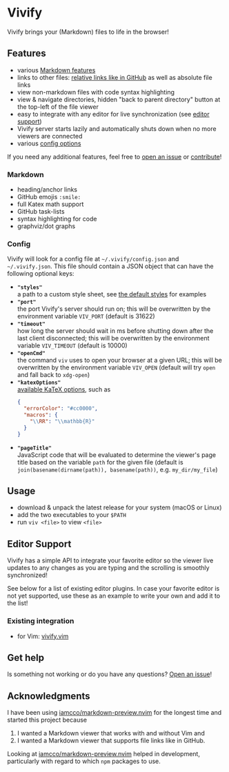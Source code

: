 # Vivify

Vivify brings your (Markdown) files to life in the browser!

## Features

- various [Markdown features](#markdown)
- links to other files: [relative links like in
  GitHub](https://docs.github.com/en/get-started/writing-on-github/getting-started-with-writing-and-formatting-on-github/basic-writing-and-formatting-syntax#relative-links)
  as well as absolute file links
- view non-markdown files with code syntax highlighting
- view & navigate directories, hidden "back to parent directory" button at the
  top-left of the file viewer
- easy to integrate with any editor for live synchronization (see [editor
  support](#editor-support))
- Vivify server starts lazily and automatically shuts down when no more viewers
  are connected
- various [config options](#config)
  
If you need any additional features, feel free to [open an
issue](https://github.com/jannis-baum/vivify/issues/new/choose) or
[contribute](CONTRIBUTING.md)!

### Markdown

- heading/anchor links
- GitHub emojis `:smile:`
- full Katex math support
- GitHub task-lists
- syntax highlighting for code
- graphviz/dot graphs

### Config

Vivify will look for a config file at `~/.vivify/config.json` and
`~/.vivify.json`. This file should contain a JSON object that can have the
following optional keys:

- **`"styles"`**\
  a path to a custom style sheet, see [the default
  styles](./static/) for examples
- **`"port"`**\
  the port Vivify's server should run on; this will be overwritten by
  the environment variable `VIV_PORT` (default is 31622)
- **`"timeout"`**\
  how long the server should wait in ms before shutting down after
  the last client disconnected; this will be overwritten by the environment
  variable `VIV_TIMEOUT` (default is 10000)
- **`"openCmd"`**\
  the command `viv` uses to open your browser at a given URL; this
  will be overwritten by the environment variable `VIV_OPEN` (default will try
  `open` and fall back to `xdg-open`)
- **`"katexOptions"`**\
  [available KaTeX options](https://katex.org/docs/options.html), such as
  ```json
  {
    "errorColor": "#cc0000",
    "macros": {
      "\\RR": "\\mathbb{R}"
    }
  }
  ```
- **`"pageTitle"`**\
  JavaScript code that will be evaluated to determine the
  viewer's page title based on the variable `path` for the given file (default
  is `join(basename(dirname(path)), basename(path))`, e.g. `my_dir/my_file`)

## Usage

- download & unpack the latest release for your system (macOS or Linux)
- add the two executables to your `$PATH`
- run `viv <file>` to view `<file>`

## Editor Support

Vivify has a simple API to integrate your favorite editor so the viewer live
updates to any changes as you are typing and the scrolling is smoothly
synchronized!

See below for a list of existing editor plugins. In case your favorite editor is
not yet supported, use these as an example to write your own and add it to the
list!

### Existing integration

- for Vim: [vivify.vim](https://github.com/jannis-baum/vivify.vim)

## Get help

Is something not working or do you have any questions? [Open an
issue](https://github.com/jannis-baum/vivify/issues/new/choose)!

## Acknowledgments

I have been using
[iamcco/markdown-preview.nvim](https://github.com/iamcco/markdown-preview.nvim)
for the longest time and started this project because

1. I wanted a Markdown viewer that works with and without Vim and
2. I wanted a Markdown viewer that supports file links like in GitHub.

Looking at
[iamcco/markdown-preview.nvim](https://github.com/iamcco/markdown-preview.nvim)
helped in development, particularly with regard to which `npm` packages to use.
